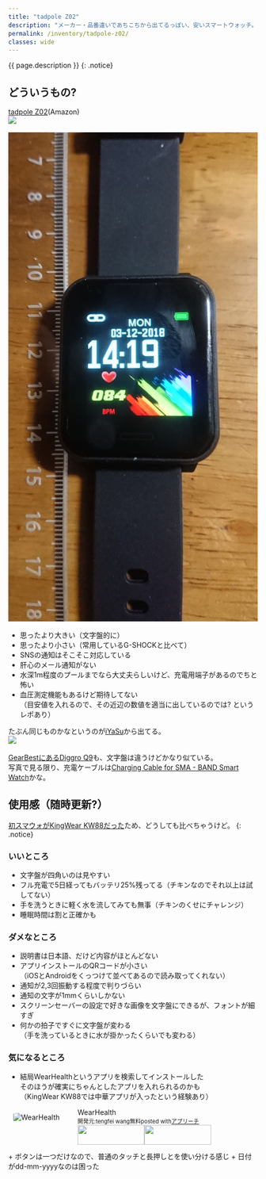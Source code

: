 ```yaml
---
title: "tadpole Z02"
description: "メーカー・品番違いであちこちから出てるっぽい、安いスマートウォッチ。[KingWear KW88](/inventory/kw88/)と比べつつのレポかも。"
permalink: /inventory/tadpole-z02/
classes: wide
---
```

{{ page.description }}
{: .notice}

## どういうもの?

[tadpole Z02](https://amzn.to/2FU1ji5)(Amazon)  
<a href="https://www.amazon.co.jp/gp/product/B07J5NKDG9/ref=as_li_ss_il?ie=UTF8&linkCode=li2&tag=k-s-web-22&linkId=d33eb554d54a78feb6e30486a285356a&language=ja_JP" target="_blank"><img border="0" src="//ws-fe.amazon-adsystem.com/widgets/q?_encoding=UTF8&ASIN=B07J5NKDG9&Format=_SL160_&ID=AsinImage&MarketPlace=JP&ServiceVersion=20070822&WS=1&tag=k-s-web-22&language=ja_JP" ></a><img src="https://ir-jp.amazon-adsystem.com/e/ir?t=k-s-web-22&language=ja_JP&l=li2&o=9&a=B07J5NKDG9" width="1" height="1" border="0" alt="" style="border:none !important; margin:0px !important;" />

[![tadpole Z02 face](/assets/images/z02-face.jpg)](/assets/images/z02-face.jpg)

+ 思ったより大きい（文字盤的に）
+ 思ったより小さい（常用しているG-SHOCKと比べて）
+ SNSの通知はそこそこ対応している
+ 肝心のメール通知がない
+ 水深1m程度のプールまでなら大丈夫らしいけど、充電用端子があるのでちと怖い
+ 血圧測定機能もあるけど期待してない  
（目安値を入れるので、その近辺の数値を適当に出しているのでは? というレポあり）

たぶん同じものかなというのが[iYaSu](https://www.amazon.co.jp/dp/B07JVCCH8Z/)から出てる。  
<a href="https://www.amazon.co.jp/dp/B07JVCCH8Z/ref=as_li_ss_il?ie=UTF8&linkCode=li2&tag=k-s-web-22&linkId=8bfbe61e45b66f6ebfb5b3859435d2bc&language=ja_JP" target="_blank"><img border="0" src="//ws-fe.amazon-adsystem.com/widgets/q?_encoding=UTF8&ASIN=B07JVCCH8Z&Format=_SL160_&ID=AsinImage&MarketPlace=JP&ServiceVersion=20070822&WS=1&tag=k-s-web-22&language=ja_JP" ></a><img src="https://ir-jp.amazon-adsystem.com/e/ir?t=k-s-web-22&language=ja_JP&l=li2&o=9&a=B07JVCCH8Z" width="1" height="1" border="0" alt="" style="border:none !important; margin:0px !important;" />

[GearBestにあるDiggro Q9](https://www.gearbest.com/smart-watches/pp_009502703437.html)も、文字盤は違うけどかなり似ている。  
写真で見る限り、充電ケーブルは[Charging Cable for SMA - BAND Smart Watch](https://www.gearbest.com/watch-accessaries/pp_009113872656.html)かな。

## 使用感（随時更新?）

[初スマウォがKingWear KW88だった](/inventory/kw88/)ため、どうしても比べちゃうけど。
{: .notice}

### いいところ

+ 文字盤が四角いのは見やすい
+ フル充電で5日経ってもバッテリ25%残ってる（チキンなのでそれ以上は試してない）
+ 手を洗うときに軽く水を流してみても無事（チキンのくせにチャレンジ）
+ 睡眠時間は割と正確かも

### ダメなところ

+ 説明書は日本語、だけど内容がほとんどない
+ アプリインストールのQRコードが小さい  
（iOSとAndroidをくっつけて並べてあるので読み取ってくれない）
+ 通知が2,3回振動する程度で判りづらい
+ 通知の文字が1mmくらいしかない
+ スクリーンセーバーの設定で好きな画像を文字盤にできるが、フォントが細すぎ
+ 何かの拍子ですぐに文字盤が変わる  
（手を洗っているときに水が掛かったくらいでも変わる）

### 気になるところ

+ 結局WearHealthというアプリを検索してインストールした  
そのほうが確実にちゃんとしたアプリを入れられるのかも   
（KingWear KW88では中華アプリが入ったという経験あり）  
<div id="appreach-box" style="text-align: left;"><img src="https://is1-ssl.mzstatic.com/image/thumb/Purple118/v4/df/79/db/df79db8a-32a6-9975-b6d2-d582a9b2f471/source/512x512bb.jpg" alt="WearHealth" id="appreach-image" style="float: left; margin: 10px; width: 25%; max-width: 120px; border-radius: 10%;"><div class="appreach-info" style="margin: 10px;"><div id="appreach-appname">WearHealth</div><div id="appreach-developer" style="font-size: 80%; display: inline-block;">開発元:<span id="appreach-developerurl">tengfei wang</span></div><div id="appreach-price" style="font-size: 80%; display: inline-block;">無料</div><div class="appreach-powered" style="font-size: 80%; display: inline-block;">posted with<a href="http://mama-hack.com/app-reach/" title="アプリーチ" target="_blank" rel="nofollow">アプリーチ</a></div><div class="appreach-links" style="float: left;"><div id="appreach-itunes-link" style="display: inline-block;"><a id="appreach-itunes" href="https://itunes.apple.com/jp/app/wearhealth/id1265052549?mt=8&amp;uo=4" target="_blank" rel="nofollow"><img src="https://nabettu.github.io/appreach/img/itune_ja.svg" style="height: 40px; width: 135px;"></a></div><div id="appreach-gplay-link" style="display: inline-block;"><a id="appreach-gplay" href="https://play.google.com/store/apps/details?id=com.zjw.wearhealth" target="_blank" rel="nofollow"><img src="https://nabettu.github.io/appreach/img/gplay_ja.png" style="height: 40px; width: 134.5px;"></a></div></div></div><div class="appreach-footer" style="margin-bottom: 10px; clear: left;"></div></div>
+ ボタンは一つだけなので、普通のタッチと長押しとを使い分ける感じ
+ 日付がdd-mm-yyyyなのは困った
